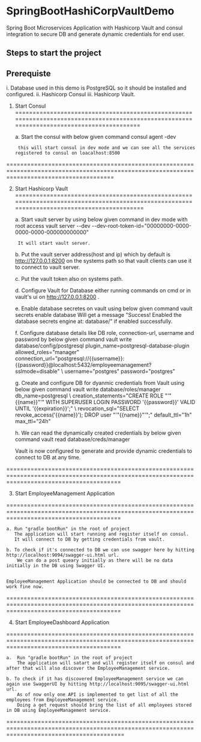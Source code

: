 # SpringBootHashiCorpVaultDemo
Spring Boot Microservices Application with Hashicorp Vault and consul integration to secure DB and generate dynamic credentials for end user.

Steps to start the project
--------------------------

Prerequiste
-----------

i. Database used in this demo is PostgreSQL so it should be installed and configured.
ii. Hashicorp Consul
iii. Hashicorp Vault.


1. Start Consul
==========================================================================================================================================

	a. Start the consul with below given command
		consul agent -dev
		
		this will start consul in dev mode and we can see all the services registered to consul on loacalhost:8500

===========================================================================================================================================

2. Start Hashicorp Vault
===========================================================================================================================================

	a. Start vault server by using below given command in dev mode with root access
		vault server --dev --dev-root-token-id="00000000-0000-0000-0000-000000000000"

		It will start vault server.
	
	b. Put the vault server address(host and ip) which by default is http://127.0.0.1:8200 on the systems path so that
		vault clients can use it to connect to vault server.
		
	c. Put the vault token also on systems path.
	
	d. Configure Vault for Database either running commands on cmd or in vault's ui on http://127.0.0.1:8200 .
	
	e. Enable database secretes on vault using below given command
		vault secrets enable database
		Will get a message "Success! Enabled the database secrets engine at: database/" if enabled successfully.
		
	f. Configure database details like DB role, connection-url, username and password by below given command
		vault write database/config/postgresql plugin_name=postgresql-database-plugin allowed_roles="manager" \
		connection_url="postgresql://{{username}}:{{password}}@localhost:5432/employeemanagement?sslmode=disable" \ 
		username="postgres" password="postgres"
		
	g. Create and configure DB for dyanmic credentials from Vault using below given command
		vault write database/roles/manager db_name=postgresql \ 
		creation_statements="CREATE ROLE "'"{{name}}"'" WITH SUPERUSER LOGIN PASSWORD '{{password}}' VALID UNTIL '{{expiration}}';" \ 
		revocation_sql="SELECT revoke_access('{{name}}'); DROP user "'"{{name}}"'";" default_ttl="1h" max_ttl="24h"
		
	h. We can read the dynamically created credentials by below given command
		vault read database/creds/manager
		
	Vault is now configured to generate and provide dynamic credentials to connect to DB at any time.
	
=============================================================================================================================================

3. Start EmployeeManagement Application

=============================================================================================================================================

	a. Run "gradle bootRun" in the root of project
	   The application will start running and register itself on consul.
	   It will connect to DB by getting credentials from vault.
	   
	b. To check if it's connected to DB we can use swagger here by hitting http://localhost:9094/swagger-ui.html url.
		We can do a post queary initially as there will be no data initially in the DB using Swagger UI.
		

	EmployeeManagement Application should be connected to DB and should work fine now.
	
=============================================================================================================================================

4. Start EmployeeDashboard Application

=============================================================================================================================================

	a.  Run "gradle bootRun" in the root of project
		The application will satart and will register itself on consul and after that will also discover the EmployeeManagement service.
		
	b. To check if it has discovered EmployeeManagement service we can again use SwaggerUI by hitting http://localhost:9095/swagger-ui.html url.
		As of now only one API is implemented to get list of all the employees from EmployeeManagement service.
		Doing a get request should bring the list of all employees stored in DB using EmployeeManagement service.
		
==============================================================================================================================================